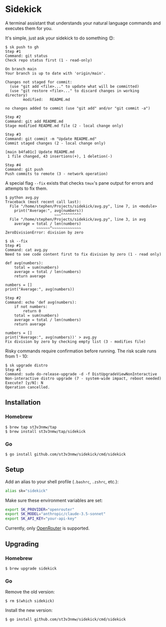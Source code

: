 # Sidekick

A terminal assistant that understands your natural language commands and executes them for you.

It's simple, just ask your sidekick to do something 😊:

```console
$ sk push to gh
Step #1
Command: git status
Check repo status first (1 - read-only)

On branch main
Your branch is up to date with 'origin/main'.

Changes not staged for commit:
  (use "git add <file>..." to update what will be committed)
  (use "git restore <file>..." to discard changes in working directory)
        modified:   README.md

no changes added to commit (use "git add" and/or "git commit -a")

Step #2
Command: git add README.md
Stage modified README.md file (2 - local change only)

Step #3
Command: git commit -m "Update README.md"
Commit staged changes (2 - local change only)

[main b4fa01c] Update README.md
 1 file changed, 43 insertions(+), 1 deletion(-)

Step #4
Command: git push
Push commits to remote (3 - network operation)
```

A special flag `--fix` exists that checks `tmux`'s pane output for errors and attempts to fix them.

```console
$ python avg.py
Traceback (most recent call last):
  File "/home/stephen/Projects/sidekick/avg.py", line 7, in <module>
    print("Average:", avg(numbers))
                      ~~~^^^^^^^^^
  File "/home/stephen/Projects/sidekick/avg.py", line 3, in avg
    average = total / len(numbers)
              ~~~~~~^~~~~~~~~~~~~~
ZeroDivisionError: division by zero

$ sk --fix
Step #1
Command: cat avg.py
Need to see code content first to fix division by zero (1 - read only)

def avg(numbers):
    total = sum(numbers)
    average = total / len(numbers)
    return average

numbers = []
print("Average:", avg(numbers))

Step #2
Command: echo 'def avg(numbers):
    if not numbers:
        return 0
    total = sum(numbers)
    average = total / len(numbers)
    return average

numbers = []
print("Average:", avg(numbers))' > avg.py
Fix division by zero by checking empty list (3 - modifies file)
```

Risky commands require confirmation before running. The risk scale runs from 1 - 10:

```console
$ sk upgrade distro
Step #1
Command: sudo do-release-upgrade -d -f DistUpgradeViewNonInteractive
Non-interactive distro upgrade (7 - system-wide impact, reboot needed)
Execute? [y/N]: N
Operation cancelled.
```

## Installation

### Homebrew

```console
$ brew tap st3v3nmw/tap
$ brew install st3v3nmw/tap/sidekick
```

### Go

```console
$ go install github.com/st3v3nmw/sidekick/cmd/sidekick
```

## Setup

Add an alias to your shell profile (`.bashrc`, `.zshrc`, etc.):

```bash
alias sk="sidekick"
```

Make sure these environment variables are set:

```bash
export SK_PROVIDER="openrouter"
export SK_MODEL="anthropic/claude-3.5-sonnet"
export SK_API_KEY="your-api-key"
```

Currently, only [OpenRouter](https://openrouter.ai/) is supported.

## Upgrading

### Homebrew

```console
$ brew upgrade sidekick
```

### Go

Remove the old version:

```console
$ rm $(which sidekick)
```

Install the new version:

```console
$ go install github.com/st3v3nmw/sidekick/cmd/sidekick
```

